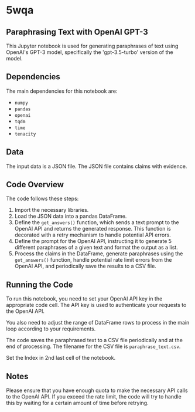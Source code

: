 # 5wqa

## Paraphrasing Text with OpenAI GPT-3

This Jupyter notebook is used for generating paraphrases of text using OpenAI's GPT-3 model, specifically the 'gpt-3.5-turbo' version of the model. 

## Dependencies

The main dependencies for this notebook are:

- `numpy`
- `pandas`
- `openai`
- `tqdm`
- `time`
- `tenacity`

## Data

The input data is a JSON file. The JSON file contains claims with evidence.

## Code Overview

The code follows these steps:

1. Import the necessary libraries.
2. Load the JSON data into a pandas DataFrame.
3. Define the `get_answers()` function, which sends a text prompt to the OpenAI API and returns the generated response. This function is decorated with a retry mechanism to handle potential API errors.
4. Define the prompt for the OpenAI API, instructing it to generate 5 different paraphrases of a given text and format the output as a list.
5. Process the claims in the DataFrame, generate paraphrases using the `get_answers()` function, handle potential rate limit errors from the OpenAI API, and periodically save the results to a CSV file.

## Running the Code

To run this notebook, you need to set your OpenAI API key in the appropriate code cell. The API key is used to authenticate your requests to the OpenAI API.

You also need to adjust the range of DataFrame rows to process in the main loop according to your requirements.

The code saves the paraphrased text to a CSV file periodically and at the end of processing. The filename for the CSV file is `paraphrase_text.csv`.

Set the Index in 2nd last cell of the notebook.
## Notes

Please ensure that you have enough quota to make the necessary API calls to the OpenAI API. If you exceed the rate limit, the code will try to handle this by waiting for a certain amount of time before retrying.
